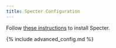 ```yaml
---
title: Specter Configuration
---
```


Follow [these instructions](https://github.com/cryptoadvance/specter-desktop#how-to-run) to install Specter.

{% include advanced_config.md %}
